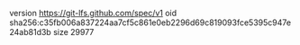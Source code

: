 version https://git-lfs.github.com/spec/v1
oid sha256:c35fb006a837224aa7cf5c861e0eb2296d69c819093fce5395c947e24ab81d3b
size 29977
